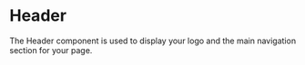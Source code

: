 # Header

The Header component is used to display your logo and the main navigation section for your page. 
